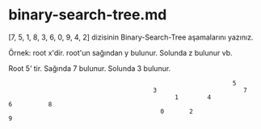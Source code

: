 # binary-search-tree.md
[7, 5, 1, 8, 3, 6, 0, 9, 4, 2] dizisinin Binary-Search-Tree aşamalarını yazınız.

Örnek: root x'dir. root'un sağından y bulunur. Solunda z bulunur vb.

Root 5’ tir. Sağında 7 bulunur. Solunda 3 bulunur. 

                                                                  5
			                                3                        7
                                                  1        4                6          8
                                              0       2                                   9


